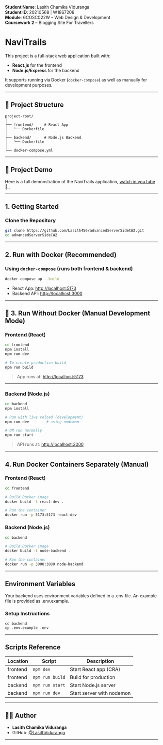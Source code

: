 **Student Name**: Lasith Chamika Viduranga  
**Student ID**: 20210568 | W1867208  
**Module**: 6COSC022W – Web Design & Development  
**Coursework 2** – Blogging Site For Travellers 

# NaviTrails

This project is a full-stack web application built with:
- **React.js** for the frontend
- **Node.js/Express** for the backend

It supports running via Docker (`docker-compose`) as well as manually for development purposes.

---

## 📁 Project Structure

```
project-root/
│
├── frontend/     # React App 
│   └── Dockerfile
│
├── backend/      # Node.js Backend 
│   └── Dockerfile
│
└── docker-compose.yml
```

---

## 🎥 Project Demo

Here is a full demonstration of the NaviTrails application,   <a href="https://youtu.be/5qJZfDLsvQ4" target="_blank"> watch in you tube 🎥
  </a>.


---
##  1. Getting Started

###  Clone the Repository

```bash
git clone https://github.com/Lasith456/advancedServerSideCW2.git
cd advancedServerSideCW2
```

---

##  2. Run with Docker (Recommended)

###  Using `docker-compose` (runs both frontend & backend)

```bash
docker-compose up --build
```

- React App: [http://localhost:5173](http://localhost:5173)
- Backend API: [http://localhost:3000](http://localhost:3000)

---

## 🔧 3. Run Without Docker (Manual Development Mode)

### Frontend (React)

```bash
cd frontend
npm install
npm run dev   

# To create production build
npm run build
```

> App runs at: [http://localhost:5173](http://localhost:5173)

---

### Backend (Node.js)

```bash
cd backend
npm install

# Run with live reload (development)
npm run dev        # using nodemon

# OR run normally
npm run start
```

> API runs at: [http://localhost:3000](http://localhost:3000)

---

## 4. Run Docker Containers Separately (Manual)

### Frontend (React)

```bash
cd frontend

# Build Docker image
docker build -t react-dev .

# Run the container
docker run -p 5173:5173 react-dev
```

### Backend (Node.js)

```bash
cd backend

# Build Docker image
docker build -t node-backend .

# Run the container
docker run -p 3000:3000 node-backend
```

---

## Environment Variables

Your backend uses environment variables defined in a .env file. An example file is provided as .env.example.
### Setup Instructions
```
cd backend
cp .env.example .env

```

---

## Scripts Reference

| Location   | Script         | Description                    |
|------------|----------------|--------------------------------|
| frontend   | `npm dev`      | Start React app (CRA)          |
| frontend   | `npm run build`| Build for production           |
| backend    | `npm run start`| Start Node.js server           |
| backend    | `npm run dev`  | Start server with nodemon      |

---

## 👨‍💻 Author

- **Lasith Chamika Viduranga**  
- GitHub: [@LasithViduranga](https://github.com/Lasith456)

---


